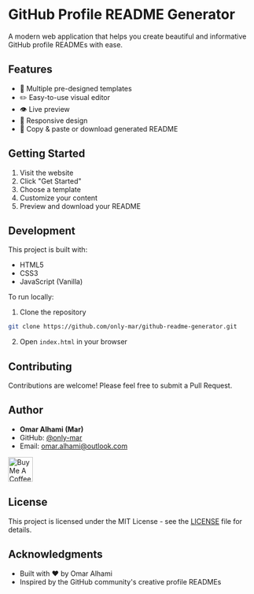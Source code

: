 # GitHub Profile README Generator

A modern web application that helps you create beautiful and informative GitHub profile READMEs with ease.

## Features

- 🎨 Multiple pre-designed templates
- ✏️ Easy-to-use visual editor
- 👁️ Live preview
- 📱 Responsive design
- 🔄 Copy & paste or download generated README

## Getting Started

1. Visit the website
2. Click "Get Started"
3. Choose a template
4. Customize your content
5. Preview and download your README

## Development

This project is built with:

- HTML5
- CSS3
- JavaScript (Vanilla)

To run locally:

1. Clone the repository
```bash
git clone https://github.com/only-mar/github-readme-generator.git
```

2. Open `index.html` in your browser

## Contributing

Contributions are welcome! Please feel free to submit a Pull Request.

## Author

- **Omar Alhami (Mar)**
- GitHub: [@only-mar](https://github.com/only-mar)
- Email: omar.alhami@outlook.com

<a href="https://www.buymeacoffee.com/onlymar" target="_blank">
  <img src="https://cdn.buymeacoffee.com/buttons/v2/default-yellow.png" alt="Buy Me A Coffee" height="50px">
</a>

## License

This project is licensed under the MIT License - see the [LICENSE](LICENSE) file for details.

## Acknowledgments

- Built with ❤️ by Omar Alhami
- Inspired by the GitHub community's creative profile READMEs 